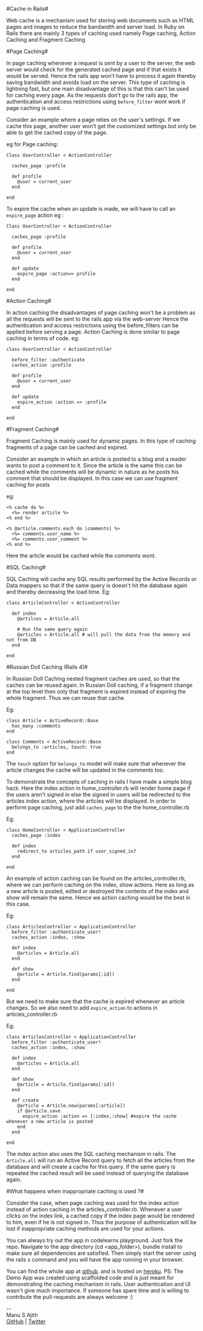 #Cache in Rails#

Web cache is a mechanism used for storing web documents such as HTML pages and images to reduce the bandwidth and server load. In Ruby on Rails there are mainly 3 types of caching used namely Page caching, Action Caching and Fragment Caching

#Page Caching#

In page caching whenever a request is sent by a user to the server, the web server would check for the generated cached page and if that exists it would be served. Hence the rails app won't have to process it again thereby saving bandwidth and avoids load on the server. This type of caching is lightning fast, but one main disadvantage of this is that this can't be used for caching every page. As the requests don't go to the rails app, the authentication and access restrictions using `before_filter` wont work if page caching is used.

Consider an example where a page relies on the user's settings. If we cache this page, another user won't get the customized settings but only be able to get the cached copy of the page.

eg for Page caching:

```
Class UserController < ActionController

  caches_page :profile

  def profile
    @user = current_user
  end

end
```

To expire the cache when an update is made, we will have to call an `expire_page` action
eg :

```
Class UserController < ActionController

  caches_page :profile

  def profile
    @user = current_user
  end

  def update
    expire_page :action=> profile
  end

end
```


#Action Caching#

In action caching the disadvantages of page caching won't be a problem as all the requests will be sent to the rails app via the web-server  Hence the authentication and access restrictions using the before_filters can be applied before serving a page. Action Caching is done similar to page caching in terms of code.
eg:

```
class UserController < ActionController

  before_filter :authenticate
  caches_action :profile

  def profile
    @user = current_user
  end

  def update
    expire_action :action => :profile
  end

end
```


#Fragment Caching#

Fragment Caching is mainly used for dynamic pages. In this type of caching fragments of a page can be cached and expired.

Consider an example in which an article is posted to a blog and a reader wants to post a comment to it. Since the article is the same this can be cached while the comments will be dynamic in nature  as he posts his comment that should be displayed. In this case we can use fragment caching for posts

eg:
```
<% cache do %>
  <%= render article %>
<% end %>

<% @article.comments.each do |comments| %>
  <%= comments.user_name %>
  <%= comments.user_comment %>
<% end %>
```

Here the article would be cached while the comments wont.


#SQL Caching#

SQL Caching will cache any SQL results performed by the Active Records or Data mappers so that if the same query is doesn't hit the database again and thereby decreasing the load time.
Eg:
```
class ArticleController < ActionController

  def index
    @artilces = Article.all

    # Run the same query again
    @articles = Article.all # will pull the data from the memory and not from DB
  end

end
```


#Russian Doll Caching (Rails 4)#

In Russian Doll Caching nested fragment caches are used, so that the caches can be reused again. In Russian Doll caching, if a fragment change at the top level then only that fragment is expired instead of expiring the whole fragment. Thus we can reuse that cache.

Eg:
```
class Article < ActiveRecord::Base
  has_many :comments
end

class Comments < ActiveRecord::Base
  belongs_to :articles, touch: true
end
```
The `touch` option for `belongs_to` model will make sure that whenever the article changes the cache will be updated in the comments too.

To demonstrate the concepts of caching in rails I have made a simple blog hack. Here the index action in home_controller.rb will render home page if the users aren't signed in else the signed in users will be redirected to the articles index action, where the articles will be displayed. In order to perform page caching, just add `caches_page` to the the home_controller.rb

Eg:
```
class HomeController < ApplicationController
  caches_page :index

  def index
    redirect_to articles_path if user_signed_in?
  end

end
```

An example of action caching can be found on the articles_controller.rb, where we can perform caching on the index, show actions.
Here as long as a new article is posted, edited or destroyed the contents of the index and show will remain the same. Hence we action caching would be the best in this case.

Eg:

```
class ArticlesController < ApplicationController
  before_filter :authenticate_user!
  caches_action :index, :show

  def index
    @articles = Article.all
  end

  def show
    @article = Article.find(params[:id])
  end

end
```

But we need to make sure that the cache is expired whenever an article changes. So we also need to add `expire_action` to actions in articles_controller.rb

Eg:

```
class ArticlesController < ApplicationController
  before_filter :authenticate_user!
  caches_action :index, :show

  def index
    @articles = Article.all
  end

  def show
    @article = Article.find(params[:id])
  end

  def create
    @article = Article.new(params[:article])
    if @article.save
      expire_action :action => [:index,:show] #expire the cache whenever a new article is posted
    end
  end

end
```

The index action also uses the  SQL caching mechanism in rails. The `Article.all` will run an Active Record query to fetch all the articles from the database and will create a cache for this query. If the same query is repeated the cached result will be used instead of querying the database again.


#What happens when inappropriate caching is used ?#

Consider the case, when page caching was used for the index action instead of action caching in the articles_controller.rb. Whenever a user clicks on the index link, a cached copy if the index page would be rendered to him, even if he is not signed in. Thus the purpose of authentication will be lost if inappropriate caching methods are used for your actions.


You can always try out the app in codelearns playground. Just fork the repo. Navigate to the app directory (cd <app_folder>), bundle install to make sure all dependencies are satisfied. Then simply start the server using the rails s command and you will have the app running in your browser.

You can find the whole app at [github](https://github.com/manusajith/caching_demo_app/ "Demo App").
and is hosted on [heroku](http://caching-example.herokuapp.com/ "Heroku").
PS: The Demo App was created using scaffolded code and is just meant for demonstrating the caching mechanism in rails. User authentication and UI wasn't give much importance. If someone has spare time and is willing to contribute the pull-requests are always welcome :)

--
<br>
Manu S Ajith
<br>
[GitHub](https://github.com/manusajith/ "Github") | [Twitter](https://twitter.com/manusajith/ "Twitter")


